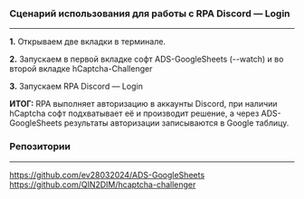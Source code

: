 ### Сценарий использования для работы с RPA Discord — Login
---
**1.** Открываем две вкладки в терминале.

**2.** Запускаем в первой вкладке софт ADS-GoogleSheets (--watch) и во второй вкладке hCaptcha-Challenger

**3.** Запускаем RPA Discord — Login

**ИТОГ:** RPA выполняет авторизацию в аккаунты Discord, при наличии hCaptcha софт подхватывает её и производит решение, а через ADS-GoogleSheets результаты авторизации записываются в Google таблицу.

### Репозитории
---
https://github.com/ev28032024/ADS-GoogleSheets
https://github.com/QIN2DIM/hcaptcha-challenger
